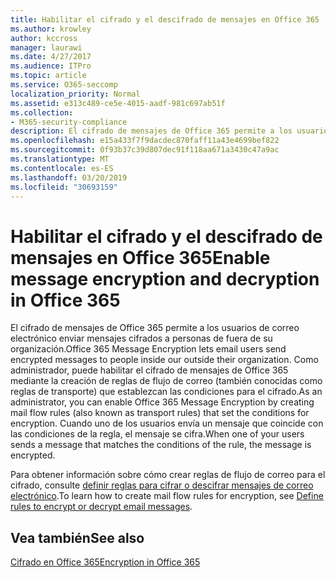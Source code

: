 ```yaml
---
title: Habilitar el cifrado y el descifrado de mensajes en Office 365
ms.author: krowley
author: kccross
manager: laurawi
ms.date: 4/27/2017
ms.audience: ITPro
ms.topic: article
ms.service: O365-seccomp
localization_priority: Normal
ms.assetid: e313c489-ce5e-4015-aadf-981c697ab51f
ms.collection:
- M365-security-compliance
description: El cifrado de mensajes de Office 365 permite a los usuarios de correo electrónico enviar mensajes cifrados a personas de fuera de su organización. Como administrador, puede habilitar el cifrado de mensajes de Office 365 mediante la creación de reglas de flujo de correo (también conocidas como reglas de transporte) que establezcan las condiciones para el cifrado.
ms.openlocfilehash: e15a433f7f9dacdec870faff11a43e4699bef822
ms.sourcegitcommit: 0f93b37c39d807dec91f118aa671a3430c47a9ac
ms.translationtype: MT
ms.contentlocale: es-ES
ms.lasthandoff: 03/20/2019
ms.locfileid: "30693159"
---
```

# <a name="enable-message-encryption-and-decryption-in-office-365"></a><span data-ttu-id="333d2-104">Habilitar el cifrado y el descifrado de mensajes en Office 365</span><span class="sxs-lookup"><span data-stu-id="333d2-104">Enable message encryption and decryption in Office 365</span></span>

<span data-ttu-id="333d2-105">El cifrado de mensajes de Office 365 permite a los usuarios de correo electrónico enviar mensajes cifrados a personas de fuera de su organización.</span><span class="sxs-lookup"><span data-stu-id="333d2-105">Office 365 Message Encryption lets email users send encrypted messages to people inside our outside their organization.</span></span> <span data-ttu-id="333d2-106">Como administrador, puede habilitar el cifrado de mensajes de Office 365 mediante la creación de reglas de flujo de correo (también conocidas como reglas de transporte) que establezcan las condiciones para el cifrado.</span><span class="sxs-lookup"><span data-stu-id="333d2-106">As an administrator, you can enable Office 365 Message Encryption by creating mail flow rules (also known as transport rules) that set the conditions for encryption.</span></span> <span data-ttu-id="333d2-107">Cuando uno de los usuarios envía un mensaje que coincide con las condiciones de la regla, el mensaje se cifra.</span><span class="sxs-lookup"><span data-stu-id="333d2-107">When one of your users sends a message that matches the conditions of the rule, the message is encrypted.</span></span>
  
<span data-ttu-id="333d2-108">Para obtener información sobre cómo crear reglas de flujo de correo para el cifrado, consulte [definir reglas para cifrar o descifrar mensajes de correo electrónico](https://go.microsoft.com/fwlink/p/?LinkID=402846).</span><span class="sxs-lookup"><span data-stu-id="333d2-108">To learn how to create mail flow rules for encryption, see [Define rules to encrypt or decrypt email messages](https://go.microsoft.com/fwlink/p/?LinkID=402846).</span></span>
  
## <a name="see-also"></a><span data-ttu-id="333d2-109">Vea también</span><span class="sxs-lookup"><span data-stu-id="333d2-109">See also</span></span>

[<span data-ttu-id="333d2-110">Cifrado en Office 365</span><span class="sxs-lookup"><span data-stu-id="333d2-110">Encryption in Office 365</span></span>](https://go.microsoft.com/fwlink/p/?LinkID=392525)

